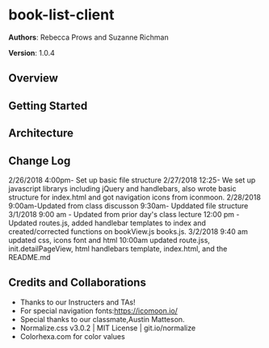# book-list-client

**Authors**: Rebecca Prows and Suzanne Richman 

**Version**: 1.0.4

## Overview


## Getting Started


## Architecture


## Change Log
2/26/2018 
4:00pm- Set up basic file structure
2/27/2018
12:25- We set up javascript librarys including jQuery and handlebars, also wrote basic structure for index.html and got navigation icons from iconmoon.
2/28/2018
9:00am-Updated from class discusson 
9:30am- Upddated file structure  
3/1/2018
9:00 am - Updated from prior day's class lecture
12:00 pm - Updated routes.js, added handlebar templates to index and created/corrected functions on bookView.js books.js.
3/2/2018
9:40 am updated css, icons font and html
10:00am updated route.jss, init.detailPageView, html handlebars template, index.html, and the README.md

## Credits and Collaborations
* Thanks to our Instructers and TAs!
* For special navigation fonts:https://icomoon.io/
* Special thanks to our classmate,Austin Matteson.
* Normalize.css v3.0.2 | MIT License | git.io/normalize
* Colorhexa.com for color values